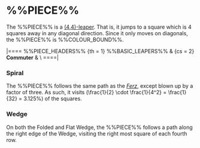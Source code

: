 # %%PIECE%%

The %%PIECE%% is a [(4,4)-leaper](leapers.html#basic_leapers).
That is, it jumps to a square
which is 4 squares away in any diagonal direction. Since it only
moves on diagonals, the %%PIECE%% is %%COLOUR_BOUND%%.

|====
%%PIECE_HEADERS%%
  {th = 1}  %%BASIC_LEAPERS%%
& {cs = 2}  **Commuter**
&           \\
====|


### Spiral

The %%PIECE%% follows the same path as the [*Ferz*](ferz.html),
except blown up by a factor of three. As such, it visits 
\(\frac{1}{2} \cdot \frac{1}{4^2} = \frac{1}{32} = 3.125\%\)
of the squares.

### Wedge

On both the Folded and Flat Wedge, the %%PIECE%% follows a path along the
right edge of the Wedge, visiting the right most square of each fourth row.
